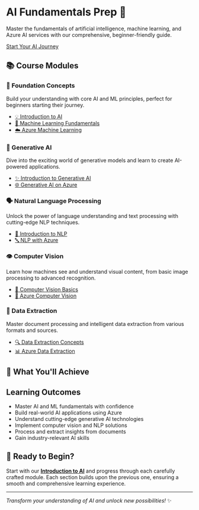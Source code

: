 <!-- MkDocs deployment -->
<div class="hero-section">
  <div class="hero-content">
    <h1 class="hero-title">AI Fundamentals Prep 🚀</h1>
    <p class="hero-subtitle">Master the fundamentals of artificial intelligence, machine learning, and Azure AI services with our comprehensive, beginner-friendly guide.</p>
    <a href="00-introduction/index.md" class="hero-cta">Start Your AI Journey</a>
  </div>
</div>

## 📚 Course Modules

### 🎯 Foundation Concepts
Build your understanding with core AI and ML principles, perfect for beginners starting their journey.

- [💡 Introduction to AI](00-introduction/index.md)
- [🤖 Machine Learning Fundamentals](01-machinelearning/index.md)
- [☁️ Azure Machine Learning](02-Azure-ML/index.md)

### 🎨 Generative AI
Dive into the exciting world of generative models and learn to create AI-powered applications.

- [✨ Introduction to Generative AI](03-genai-intro/index.md)
- [🌐 Generative AI on Azure](04-genai-azure/index.md)

### 🗣️ Natural Language Processing
Unlock the power of language understanding and text processing with cutting-edge NLP techniques.

- [📝 Introduction to NLP](05-intoNLP/index.md)
- [🔤 NLP with Azure](06-NLPAzure/index.md)

### 👁️ Computer Vision
Learn how machines see and understand visual content, from basic image processing to advanced recognition.

- [🎯 Computer Vision Basics](07-computervision/index.md)
- [👀 Azure Computer Vision](08-azurecomputervision/index.md)

### 📄 Data Extraction
Master document processing and intelligent data extraction from various formats and sources.

- [🔍 Data Extraction Concepts](09-dataextraction/index.md)
- [📊 Azure Data Extraction](10-azuredataextraction/index.md)

## 🎯 What You'll Achieve

<div class="learning-objectives">
  <h2>Learning Outcomes</h2>
  <ul>
    <li>Master AI and ML fundamentals with confidence</li>
    <li>Build real-world AI applications using Azure</li>
    <li>Understand cutting-edge generative AI technologies</li>
    <li>Implement computer vision and NLP solutions</li>
    <li>Process and extract insights from documents</li>
    <li>Gain industry-relevant AI skills</li>
  </ul>
</div>

## 🚀 Ready to Begin?

Start with our **[Introduction to AI](00-introduction/index.md)** and progress through each carefully crafted module. Each section builds upon the previous one, ensuring a smooth and comprehensive learning experience.

---

*Transform your understanding of AI and unlock new possibilities!* ✨
